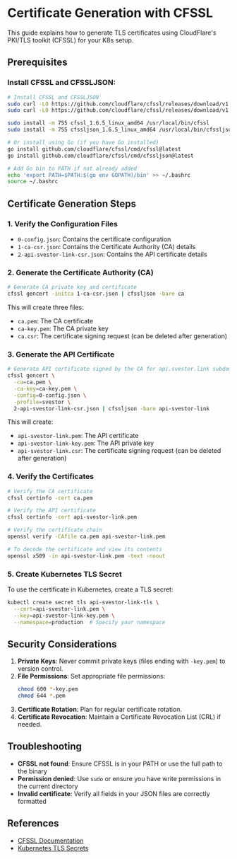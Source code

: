 # Certificate Generation with CFSSL

This guide explains how to generate TLS certificates using CloudFlare's PKI/TLS toolkit (CFSSL) for your K8s setup.

## Prerequisites

### Install CFSSL and CFSSLJSON:
```bash
# Install CFSSL and CFSSLJSON
sudo curl -LO https://github.com/cloudflare/cfssl/releases/download/v1.6.5/cfssl_1.6.5_linux_amd64
sudo curl -LO https://github.com/cloudflare/cfssl/releases/download/v1.6.5/cfssljson_1.6.5_linux_amd64

sudo install -m 755 cfssl_1.6.5_linux_amd64 /usr/local/bin/cfssl
sudo install -m 755 cfssljson_1.6.5_linux_amd64 /usr/local/bin/cfssljson

# Or install using Go (if you have Go installed)
go install github.com/cloudflare/cfssl/cmd/cfssl@latest
go install github.com/cloudflare/cfssl/cmd/cfssljson@latest

# Add Go bin to PATH if not already added
echo 'export PATH=$PATH:$(go env GOPATH)/bin' >> ~/.bashrc
source ~/.bashrc
```

## Certificate Generation Steps

### 1. Verify the Configuration Files

- `0-config.json`: Contains the certificate configuration
- `1-ca-csr.json`: Contains the Certificate Authority (CA) details
- `2-api-svestor-link-csr.json`: Contains the API certificate details

### 2. Generate the Certificate Authority (CA)

```bash
# Generate CA private key and certificate
cfssl gencert -initca 1-ca-csr.json | cfssljson -bare ca
```

This will create three files:
- `ca.pem`: The CA certificate
- `ca-key.pem`: The CA private key
- `ca.csr`: The certificate signing request (can be deleted after generation)

### 3. Generate the API Certificate

```bash
# Generate API certificate signed by the CA for api.svestor.link subdomain
cfssl gencert \
  -ca=ca.pem \
  -ca-key=ca-key.pem \
  -config=0-config.json \
  -profile=svestor \
  2-api-svestor-link-csr.json | cfssljson -bare api-svestor-link
```

This will create:
- `api-svestor-link.pem`: The API certificate
- `api-svestor-link-key.pem`: The API private key
- `api-svestor-link.csr`: The certificate signing request (can be deleted after generation)

### 4. Verify the Certificates

```bash
# Verify the CA certificate
cfssl certinfo -cert ca.pem

# Verify the API certificate
cfssl certinfo -cert api-svestor-link.pem

# Verify the certificate chain
openssl verify -CAfile ca.pem api-svestor-link.pem

# To decode the certificate and view its contents
openssl x509 -in api-svestor-link.pem -text -noout
```

### 5. Create Kubernetes TLS Secret

To use the certificate in Kubernetes, create a TLS secret:

```bash
kubectl create secret tls api-svestor-link-tls \
  --cert=api-svestor-link.pem \
  --key=api-svestor-link-key.pem \
  --namespace=production  # Specify your namespace
```

## Security Considerations

1. **Private Keys**: Never commit private keys (files ending with `-key.pem`) to version control.
2. **File Permissions**: Set appropriate file permissions:
   ```bash
   chmod 600 *-key.pem
   chmod 644 *.pem
   ```
3. **Certificate Rotation**: Plan for regular certificate rotation.
4. **Certificate Revocation**: Maintain a Certificate Revocation List (CRL) if needed.

## Troubleshooting

- **CFSSL not found**: Ensure CFSSL is in your PATH or use the full path to the binary
- **Permission denied**: Use `sudo` or ensure you have write permissions in the current directory
- **Invalid certificate**: Verify all fields in your JSON files are correctly formatted

## References

- [CFSSL Documentation](https://github.com/cloudflare/cfssl)
- [Kubernetes TLS Secrets](https://kubernetes.io/docs/concepts/configuration/secret/#tls-secrets)

